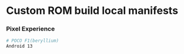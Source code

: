 # Custom ROM build local manifests

### Pixel Experience ###

```bash
# POCO F1(beryllium)
Android 13

```
